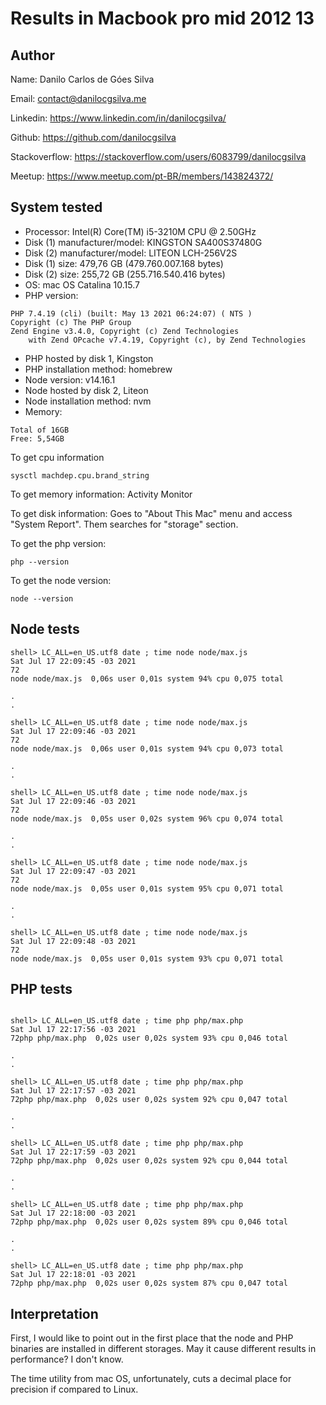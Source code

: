 # Results in Macbook pro mid 2012 13

## Author 

Name: Danilo Carlos de Góes Silva

Email: contact@danilocgsilva.me

Linkedin: https://www.linkedin.com/in/danilocgsilva/

Github: https://github.com/danilocgsilva

Stackoverflow: https://stackoverflow.com/users/6083799/danilocgsilva

Meetup: https://www.meetup.com/pt-BR/members/143824372/

## System tested

* Processor: Intel(R) Core(TM) i5-3210M CPU @ 2.50GHz
* Disk (1) manufacturer/model: KINGSTON SA400S37480G
* Disk (2) manufacturer/model: LITEON LCH-256V2S
* Disk (1) size: 479,76 GB (479.760.007.168 bytes)
* Disk (2) size: 255,72 GB (255.716.540.416 bytes)
* OS: mac OS Catalina 10.15.7
* PHP version:
```
PHP 7.4.19 (cli) (built: May 13 2021 06:24:07) ( NTS )
Copyright (c) The PHP Group
Zend Engine v3.4.0, Copyright (c) Zend Technologies
    with Zend OPcache v7.4.19, Copyright (c), by Zend Technologies
```
* PHP hosted by disk 1, Kingston
* PHP installation method: homebrew
* Node version: v14.16.1
* Node hosted by disk 2, Liteon
* Node installation method: nvm
* Memory:
```
Total of 16GB
Free: 5,54GB
```

To get cpu information
```
sysctl machdep.cpu.brand_string
```

To get memory information: Activity Monitor

To get disk information: Goes to "About This Mac" menu and access "System Report". Them searches for "storage" section.

To get the php version:
```
php --version
```

To get the node version:
```
node --version
```

## Node tests

```
shell> LC_ALL=en_US.utf8 date ; time node node/max.js
Sat Jul 17 22:09:45 -03 2021
72
node node/max.js  0,06s user 0,01s system 94% cpu 0,075 total

.
.

shell> LC_ALL=en_US.utf8 date ; time node node/max.js
Sat Jul 17 22:09:46 -03 2021
72
node node/max.js  0,06s user 0,01s system 94% cpu 0,073 total

.
.

shell> LC_ALL=en_US.utf8 date ; time node node/max.js
Sat Jul 17 22:09:46 -03 2021
72
node node/max.js  0,05s user 0,02s system 96% cpu 0,074 total

.
.

shell> LC_ALL=en_US.utf8 date ; time node node/max.js
Sat Jul 17 22:09:47 -03 2021
72
node node/max.js  0,05s user 0,01s system 95% cpu 0,071 total

.
.

shell> LC_ALL=en_US.utf8 date ; time node node/max.js
Sat Jul 17 22:09:48 -03 2021
72
node node/max.js  0,05s user 0,01s system 93% cpu 0,071 total
```

## PHP tests

```

shell> LC_ALL=en_US.utf8 date ; time php php/max.php
Sat Jul 17 22:17:56 -03 2021
72php php/max.php  0,02s user 0,02s system 93% cpu 0,046 total

.
.

shell> LC_ALL=en_US.utf8 date ; time php php/max.php
Sat Jul 17 22:17:57 -03 2021
72php php/max.php  0,02s user 0,02s system 92% cpu 0,047 total

.
.

shell> LC_ALL=en_US.utf8 date ; time php php/max.php
Sat Jul 17 22:17:59 -03 2021
72php php/max.php  0,02s user 0,02s system 92% cpu 0,044 total

.
.

shell> LC_ALL=en_US.utf8 date ; time php php/max.php
Sat Jul 17 22:18:00 -03 2021
72php php/max.php  0,02s user 0,02s system 89% cpu 0,046 total

.
.

shell> LC_ALL=en_US.utf8 date ; time php php/max.php
Sat Jul 17 22:18:01 -03 2021
72php php/max.php  0,02s user 0,02s system 87% cpu 0,047 total

```

## Interpretation

First, I would like to point out in the first place that the node and PHP binaries are installed in different storages. May it cause different results in performance? I don't know.

The time utility from mac OS, unfortunately, cuts a decimal place for precision if compared to Linux.
